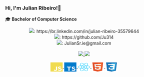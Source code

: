 ### Hi, I'm Julian Ribeiro!👋


🎓 **Bachelor of Computer Science**


<div align="center">
  <img src="https://img.shields.io/badge/LinkedIn-0077B5?style=for-the-badge&logo=linkedin&logoColor=white"/>: 
    https://br.linkedin.com/in/julian-ribeiro-35579644 </br>
  <img src="https://img.shields.io/badge/GitHub-100000?style=for-the-badge&logo=github&logoColor=white" />: 
    https://github.com/Ju314 </br>
  <img src= "https://img.shields.io/badge/Gmail-D14836?style=for-the-badge&logo=gmail&logoColor=white" />: 
    JulianSr.ie@gmail.com
</div><br>

<div align="center">
  <a href="https://github.com/Ju314">
  <img height="180em" src="https://github-readme-stats.vercel.app/api?username=rafaballerini&show_icons=true&theme=dracula&include_all_commits=true&count_private=true"/>
  <img height="180em" src="https://github-readme-stats.vercel.app/api/top-langs/?username=rafaballerini&layout=compact&langs_count=7&theme=dracula"/>
</div>
  
<div align="center"><br>
  <img align="center" alt="Ju-Js" height="30" width="40" src="https://raw.githubusercontent.com/devicons/devicon/master/icons/javascript/javascript-plain.svg">
  <img align="center" alt="Ju-Ts" height="30" width="40" src="https://raw.githubusercontent.com/devicons/devicon/master/icons/typescript/typescript-plain.svg">
  <img align="center" alt="Ju-React" height="30" width="40" src="https://raw.githubusercontent.com/devicons/devicon/master/icons/react/react-original.svg">
  <img align="center" alt="Ju-HTML" height="30" width="40" src="https://raw.githubusercontent.com/devicons/devicon/master/icons/html5/html5-original.svg">
  <img align="center" alt="Ju-CSS" height="30" width="40" src="https://raw.githubusercontent.com/devicons/devicon/master/icons/css3/css3-original.svg">
</div>
